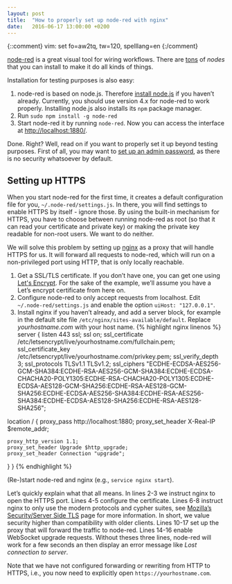 ```yaml
---
layout: post
title:  "How to properly set up node-red with nginx"
date:   2016-06-17 13:00:00 +0200
---
```

{::comment}
vim: set fo=aw2tq, tw=120, spelllang=en
{:/comment}

[node-red](http://nodered.org/) is a great visual tool for wiring workflows. 
There are [tons](http://flows.nodered.org/) of *nodes* that you can install to 
make it do all kinds of things.

Installation for testing purposes is also easy:

1. node-red is based on node.js. Therefore [install 
   node.js](https://nodejs.org/en/download/package-manager/) if you
   haven’t already. Currently, you should use version 4.x for node-red to work 
   properly. Installing node.js also installs its `npm` package manager.
2. Run `sudo npm install -g node-red`
3. Start node-red it by running `node-red`. Now you can access the interface at 
   [http://localhost:1880/](http://localhost:1880/).

Done. Right? Well, read on if you want to properly set it up beyond testing 
purposes. First of all, you may want to [set up an admin 
password](http://nodered.org/docs/security), as there is no security whatsoever 
by default.

## Setting up HTTPS

When you start node-red for the first time, it creates a default configuration 
file for you, `~/.node-red/settings.js`. In there, you will find settings to 
enable HTTPS by itself - ignore those. By using the built-in mechanism for 
HTTPS, you have to choose between running node-red as root (so that it can read 
your certificate and private key) or making the private key readable for 
non-root users. We want to do neither.

We will solve this problem by setting up [nginx](https://www.nginx.com/) as a 
proxy that will handle HTTPS for us. It will forward all requests to node-red, 
which will run on a non-privileged port using HTTP, that is only locally 
reachable. 

1. Get a SSL/TLS certificate. If you don’t have one, you can get one using 
[Let's Encrypt](https://letsencrypt.org/). For the sake of the example, we’ll 
assume you have a Let’s encrypt certificate from here on. 
2. Configure node-red to only accept requests from localhost. Edit 
`~/.node-red/settings.js` and enable the option `uiHost: "127.0.0.1"`.
3. Install nginx if you haven’t already, and add a server block, for example in 
the default site file `/etc/nginx/sites-available/default`. Replace 
*yourhostname.com* with your host name. 
{% highlight nginx linenos %}
server {
  listen 443 ssl;
  ssl on;
  ssl_certificate /etc/letsencrypt/live/yourhostname.com/fullchain.pem;
  ssl_certificate_key /etc/letsencrypt/live/yourhostname.com/privkey.pem; 
  ssl_verify_depth 3;
  ssl_protocols TLSv1.1 TLSv1.2;
  ssl_ciphers "ECDHE-ECDSA-AES256-GCM-SHA384:ECDHE-RSA-AES256-GCM-SHA384:ECDHE-ECDSA-CHACHA20-POLY1305:ECDHE-RSA-CHACHA20-POLY1305:ECDHE-ECDSA-AES128-GCM-SHA256:ECDHE-RSA-AES128-GCM-SHA256:ECDHE-ECDSA-AES256-SHA384:ECDHE-RSA-AES256-SHA384:ECDHE-ECDSA-AES128-SHA256:ECDHE-RSA-AES128-SHA256";

  location / {
    proxy_pass http://localhost:1880;
    proxy_set_header X-Real-IP $remote_addr;

    proxy_http_version 1.1;
    proxy_set_header Upgrade $http_upgrade;
    proxy_set_header Connection "upgrade";
  } 
} 
{% endhighlight %}

(Re-)start node-red and nginx (e.g., `service nginx start`).

Let’s quickly explain what that all means. In lines 2-3 we instruct nginx to 
open the HTTPS port. Lines 4-5 configure the certificate. Lines 6-8 instruct 
nginx to only use the modern protocols and cypher suites, see [Mozilla’s 
Security/Server Side TLS](https://wiki.mozilla.org/Security/Server_Side_TLS) 
page for more information. In short, we value security higher than 
compatibility with older clients. Lines 10-17 set up the proxy that will 
forward the traffic to node-red. Lines 14-16 enable WebSocket upgrade requests. 
Without theses three lines, node-red will work for a few seconds an then 
display an error message like *Lost connection to server*.

Note that we have not configured forwarding or rewriting from HTTP to HTTPS, 
i.e., you now need to explicitly open `https://yourhostname.com`.


